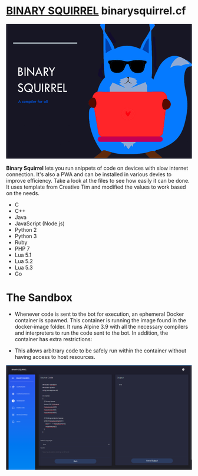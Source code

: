 # [BINARY SQUIRREL](https://binarysquirrel.cf) binarysquirrel.cf


![Product image](https://github.com/srj7/Binary-Squirrel-Website-PWA/blob/main/images/BSQL.png?raw=true)

**Binary Squirrel** lets you run snippets of code on devices with slow internet connection. It's also a PWA and can be installed in various devies to improve efficiency. Take a look at the files to see how easily it can be done. It uses template from Creative Tim and modified the values to work based on the needs.

- C
- C++
- Java
- JavaScript (Node.js)
- Python 2
- Python 3
- Ruby
- PHP 7
- Lua 5.1
- Lua 5.2
- Lua 5.3
- Go

# The Sandbox

- Whenever code is sent to the bot for execution, an ephemeral Docker container is spawned. This container is running the image found in the docker-image folder. It runs Alpine 3.9 with all the necessary compilers and interpreters to run the code sent to the bot. In addition, the container has extra restrictions:

- This allows arbitrary code to be safely run within the container without having access to host resources.

![Screenshot](https://github.com/srj7/Binary-Squirrel-Website-PWA/blob/main/images/mainpage.png?raw=true)
